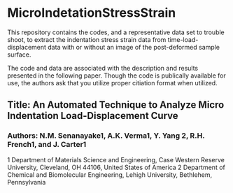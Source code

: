 # MicroIndetationStressStrain
This repository contains the codes, and a representative data set to trouble shoot, to extract the indentation stress strain data from time-load-displacement data with or without an image of the post-deformed sample surface.


The code and data are associated with the description and results presented in the following paper. Though the code is publically available for use, the authors ask that you utilize proper citiation format when utilized.

## Title: An Automated Technique to Analyze Micro Indentation Load-Displacement Curve 
### Authors: N.M. Senanayake1, A.K. Verma1, Y. Yang 2, R.H. French1, and J. Carter1

1 Department of Materials Science and Engineering, Case Western Reserve University, Cleveland, OH 44106, United States of America 
2 Department of Chemical and Biomolecular Engineering, Lehigh University, Bethlehem, Pennsylvania
